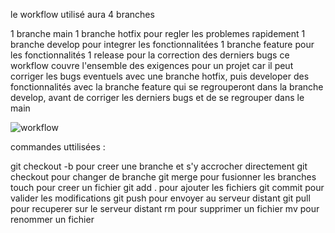 le workflow utilisé aura 4 branches

1 branche main 
1 branche hotfix pour regler les problemes rapidement
1 branche develop pour integrer les fonctionnalitées 
1 branche feature pour les fonctionnalités
1 release pour la correction des derniers bugs 
ce workflow couvre l'ensemble des exigences pour un projet car il peut corriger les bugs eventuels avec une branche hotfix, puis developer des fonctionnalités avec la branche feature qui se regrouperont dans la branche develop, avant de corriger les derniers bugs et de se regrouper dans le main  

![workflow](https://user-images.githubusercontent.com/89772013/131465755-1d71e529-2ce0-4e93-bf6e-397f74e5a156.PNG)

commandes uttilisées :

git checkout -b pour creer une branche et s'y accrocher directement
git checkout pour changer de branche
git merge pour fusionner les branches 
touch pour creer un fichier 
git add . pour ajouter les fichiers
git commit pour valider les modifications 
git push pour envoyer au serveur distant 
git pull pour recuperer sur le serveur distant
rm pour supprimer un fichier
mv pour renommer un fichier
